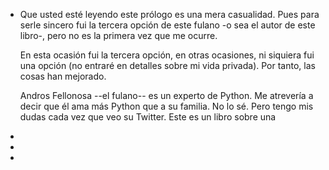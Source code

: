 - Que usted esté leyendo este prólogo es una mera casualidad. Pues para serle sincero fui la tercera opción de este fulano -o sea el autor de este libro-, pero no es la primera vez que me ocurre.
  
  En esta ocasión fui la tercera opción, en otras ocasiones, ni siquiera fui una opción  (no entraré en detalles sobre mi vida privada). Por tanto, las cosas han mejorado.
  
  
  Andros Fellonosa --el fulano-- es un experto de Python. Me atrevería a decir que él ama más Python que a su familia. No lo sé. Pero tengo mis dudas cada vez que veo su Twitter. Este es un libro sobre una
-
-
-